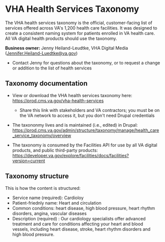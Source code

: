 # VHA Health Services Taxonomy

The VHA health services taxonomy is the official, customer-facing list of services offered across VA's 1,200 health care facilities. It was designed to create a consistent naming system for patients enrolled in VA health care. All VA digital health products should use the taxonomy.

**Business owner:** Jenny Heiland-Leudtke, VHA Digital Media (Jennifer.Heiland-Luedtke@va.gov)

- Contact Jenny for questions about the taxonomy, or to request a change or addition to the list of health services

## Taxonomy documentation

- View or download the VHA health services taxonomy here: https://prod.cms.va.gov/vha-health-services
  - Share this link with stakeholders and VA contractors; you must be on the VA network to access it, but you don't need Drupal credentials
  
- The taxononmy lives and is maintained (i.e., edited) in Drupal: https://prod.cms.va.gov/admin/structure/taxonomy/manage/health_care_service_taxonomy/overview

- The taxonomy is consumed by the Facilities API for use by all VA digital products, and public third-party products: https://developer.va.gov/explore/facilities/docs/facilities?version=current

## Taxonomy structure

This is how the content is structured:

- Service name (required): Cardioloy
- Patient-friednly name: Heart and circulation
- Common conditions: heart disease, high blood pressure, heart rhythm disorders, angina, vascular diseases
- Description (required) : Our cardiology specialists offer advanced treatment and care for conditions affecting your heart and blood vessels, including heart disease, stroke, heart rhythm disorders and high blood pressure.
